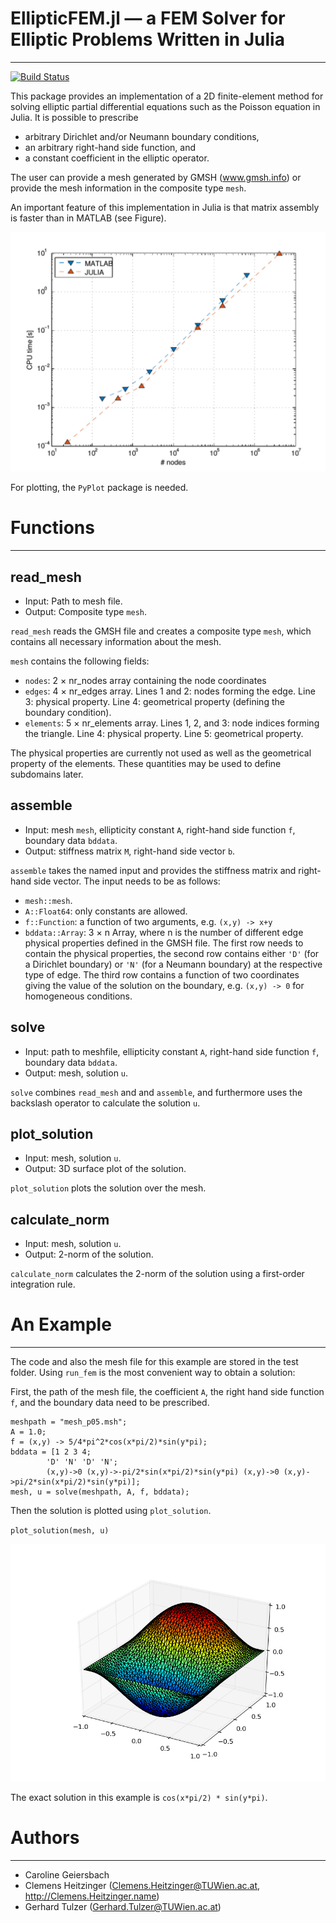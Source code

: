 # EllipticFEM.jl &mdash; a FEM Solver for Elliptic Problems Written in Julia
------------------------------------------------------------------------

[![Build Status](https://travis-ci.org/gerhardtulzer/EllipticFEM.jl.svg?branch=master)](https://travis-ci.org/gerhardtulzer/EllipticFEM.jl)

This package provides an implementation of a 2D finite-element method
for solving elliptic partial differential equations such as the
Poisson equation in Julia. It is possible to prescribe
* arbitrary Dirichlet and/or Neumann boundary conditions,
* an arbitrary right-hand side function, and
* a constant coefficient in the elliptic operator.

The user can provide a mesh generated by GMSH (www.gmsh.info) or
provide the mesh information in the composite type `mesh`.

An important feature of this implementation in Julia is that matrix
assembly is faster than in MATLAB (see Figure).

![Comparison of MATLAB and JULIA speed.](comp.png)

For plotting, the `PyPlot` package is needed.

# Functions
-----------

## read_mesh

* Input: Path to mesh file.
* Output: Composite type `mesh`.

`read_mesh` reads the GMSH file and creates a composite type `mesh`, which
contains all necessary information about the mesh.

`mesh` contains the following fields:
* `nodes`: 2 &times; nr_nodes array containing the node coordinates
* `edges`: 4 &times; nr_edges array. Lines 1 and 2: nodes forming the
	edge. Line 3: physical property. Line 4: geometrical property
	(defining the boundary condition).
* `elements`: 5 &times; nr_elements array.  Lines 1, 2, and 3: node indices forming the
	triangle. Line 4: physical property. Line 5: geometrical property.

The physical properties are currently not used as well as the
geometrical property of the elements. These quantities may be used to
define subdomains later.

## assemble

* Input: mesh `mesh`, ellipticity constant `A`, right-hand side
	function `f`, boundary data `bddata`.
* Output: stiffness matrix `M`, right-hand side vector `b`.

`assemble` takes the named input and provides the stiffness
matrix and right-hand side vector.  The input needs to be as follows:
* `mesh::mesh`.
* `A::Float64`: only constants are allowed.
* `f::Function`: a function of two arguments, e.g. `(x,y) -> x+y`
* `bddata::Array`: 3 &times; n Array, where n is the number of different
edge physical properties defined in the GMSH file. The first row needs
to contain the physical properties, the second row contains either
`'D'` (for a Dirichlet boundary) or `'N'` (for a Neumann boundary) at
the respective type of edge. The third row contains a function of two
coordinates giving the value of the solution on the boundary,
e.g. `(x,y) -> 0` for homogeneous conditions.

## solve

* Input: path to meshfile, ellipticity constant `A`, right-hand side
	function `f`, boundary data `bddata`.
* Output: mesh, solution `u`.

`solve` combines `read_mesh` and and `assemble`, and
furthermore uses the backslash operator to calculate the solution `u`.

## plot_solution 

* Input: mesh, solution `u`.
* Output: 3D surface plot of the solution.

`plot_solution` plots the solution over the mesh.

## calculate_norm 

* Input: mesh, solution `u`.
* Output: 2-norm of the solution.

`calculate_norm` calculates the 2-norm of the solution using a first-order 
integration rule.

# An Example
------------------

The code and also the mesh file for this example are stored in the test folder.
Using `run_fem` is the most convenient way to obtain a solution:

First, the path of the mesh file, the coefficient `A`, the right hand side
function `f`, and the boundary data need to be prescribed.

```
meshpath = "mesh_p05.msh";
A = 1.0;
f = (x,y) -> 5/4*pi^2*cos(x*pi/2)*sin(y*pi);
bddata = [1 2 3 4;
		'D' 'N' 'D' 'N';
		(x,y)->0 (x,y)->-pi/2*sin(x*pi/2)*sin(y*pi) (x,y)->0 (x,y)->pi/2*sin(x*pi/2)*sin(y*pi)];
mesh, u = solve(meshpath, A, f, bddata);
```

Then the solution is plotted using `plot_solution`.

`plot_solution(mesh, u)`

![Example solution.](example_solution.png)

The exact solution in this example is `cos(x*pi/2) * sin(y*pi)`.

# Authors
---------

* Caroline Geiersbach
* Clemens Heitzinger (Clemens.Heitzinger@TUWien.ac.at, http://Clemens.Heitzinger.name)
* Gerhard Tulzer (Gerhard.Tulzer@TUWien.ac.at)
